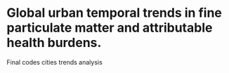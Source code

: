 # Global urban temporal trends in fine particulate matter and attributable health burdens.
 Final codes cities trends analysis
